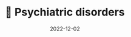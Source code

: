 ---
title: 🧠 Psychiatric disorders
date: '2022-12-02'
type: book
weight: 305
commentable: true
_build:
  render: always
  list: never
show_breadcrumb: true
---
